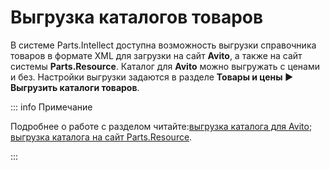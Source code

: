# Выгрузка каталогов товаров

В системе Parts.Intellect доступна возможность выгрузки справочника товаров в формате XML для загрузки на сайт **Avito**, а также на сайт системы **Parts.Resource**. Каталог для **Avito** можно выгружать с ценами и без. Настройки выгрузки задаются в разделе **Товары и цены ► Выгрузить каталоги товаров**.

::: info Примечание

Подробнее о работе с разделом читайте:[выгрузка каталога для Avito](https://product-doc.tradesoft.ru/ai/export_avito/index.htm);&emsp;[выгрузка каталога на сайт Parts.Resource](https://product-doc.tradesoft.ru/ai/synch/index.htm).

:::